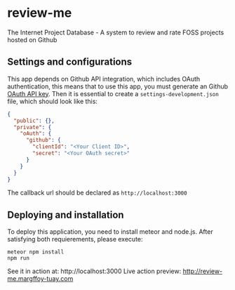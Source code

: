 # review-me
The Internet Project Database - A system to review and rate FOSS projects hosted on Github


## Settings and configurations
This app depends on Github API integration, which includes OAuth authentication, this means that to use this app, you must
generate an Github [OAuth API key](https://developer.github.com/v3/oauth). Then it is essential to create a ``settings-development.json``
file, which should look like this:
```json
{
  "public": {},
  "private": {
    "oAuth": {
      "github": {
        "clientId": "<Your Client ID>",
        "secret": "<Your OAuth secret>"
      }
    }
  }
}
```
The callback url should be declared as ``http://localhost:3000``


## Deploying and installation
To deploy this application, you need to install meteor and node.js. After satisfying both requierements, please execute:
```
meteor npm install
npm run
```
See it in action at: http://localhost:3000
Live action preview: http://review-me.margffoy-tuay.com

